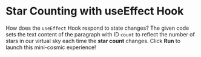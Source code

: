 # Star Counting with useEffect Hook

How does the `useEffect` Hook respond to state changes? The given code sets the text content of the paragraph with ID `count` to reflect the number of stars in our virtual sky each time the **star count** changes. Click **Run** to launch this mini-cosmic experience!